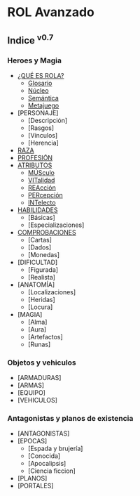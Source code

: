# ROL Avanzado
## Indice <sup>v0.7</sup>
### Heroes y Magia

* [¿QUÉ ES ROLA?](https://github.com/demonio/arp/tree/master/es/rola.md)
	* [Glosario](https://github.com/demonio/arp/tree/master/es/rola/glosario.md)
	* [Núcleo](https://github.com/demonio/arp/tree/master/es/rola/nucleo.md)
	* [Semántica](https://github.com/demonio/arp/tree/master/es/rola/semantica.md)
	* [Metajuego](https://github.com/demonio/arp/tree/master/es/rola/metajuego.md)
* [PERSONAJE]
	* [Descripción]
	* [Rasgos]
	* [Vínculos]
	* [Herencia]
* [RAZA](https://github.com/demonio/arp/tree/master/es/raza.md)
* [PROFESIÓN](https://github.com/demonio/arp/tree/master/es/profesion.md)
* [ATRIBUTOS](https://github.com/demonio/arp/tree/master/es/atributos.md)
	* [MÚSculo](https://github.com/demonio/arp/tree/master/es/atributos/musculo.md)
	* [VITalidad](https://github.com/demonio/arp/tree/master/es/atributos/vitalidad.md)
	* [REAcción](https://github.com/demonio/arp/tree/master/es/atributos/reaccion.md)
	* [PERcepción](https://github.com/demonio/arp/tree/master/es/atributos/percepcion.md)
	* [INTelecto](https://github.com/demonio/arp/tree/master/es/atributos/intelecto.md)
* [HABILIDADES](https://github.com/demonio/arp/tree/master/es/habilidades.md)
	* [Básicas]
	* [Especializaciones]
* [COMPROBACIONES](https://github.com/demonio/arp/tree/master/es/comprobaciones.md)
	* [Cartas]
	* [Dados]
	* [Monedas]
* [DIFICULTAD]
	* [Figurada]
	* [Realista]
* [ANATOMÍA]
	* [Localizaciones]
	* [Heridas]
	* [Locura]
* [MAGIA]
	* [Alma]
	* [Aura]
	* [Artefactos]
	* [Runas]

### Objetos y vehiculos
* [ARMADURAS]
* [ARMAS]
* [EQUIPO]
* [VEHICULOS]

### Antagonistas y planos de existencia
* [ANTAGONISTAS]
* [EPOCAS]
	* [Espada y brujería]
	* [Conocida]
	* [Apocalipsis]
	* [Ciencia ficcion]
* [PLANOS]
* [PORTALES]
